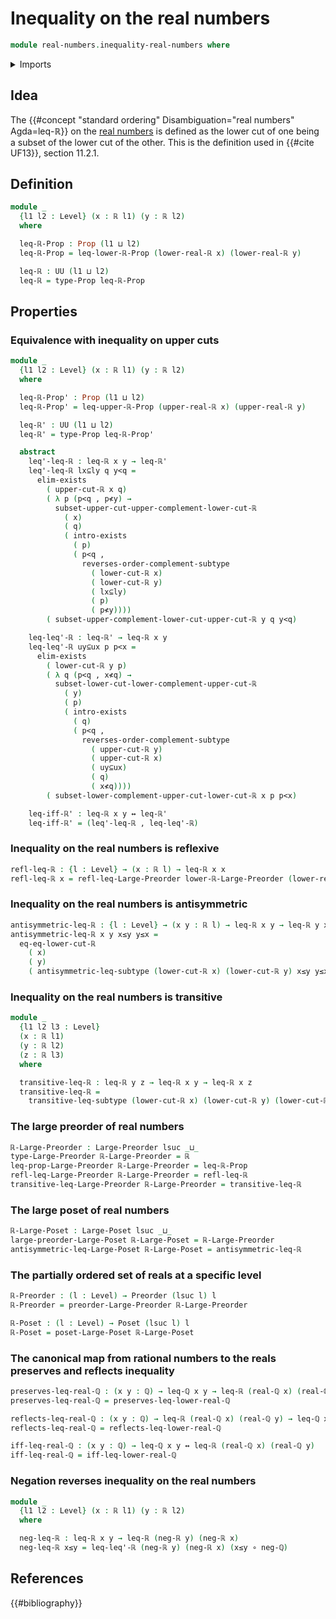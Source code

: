 # Inequality on the real numbers

```agda
module real-numbers.inequality-real-numbers where
```

<details><summary>Imports</summary>

```agda
open import elementary-number-theory.inequality-rational-numbers
open import elementary-number-theory.rational-numbers
open import elementary-number-theory.strict-inequality-rational-numbers

open import foundation.action-on-identifications-functions
open import foundation.binary-transport
open import foundation.complements-subtypes
open import foundation.coproduct-types
open import foundation.dependent-pair-types
open import foundation.empty-types
open import foundation.existential-quantification
open import foundation.function-types
open import foundation.functoriality-cartesian-product-types
open import foundation.identity-types
open import foundation.logical-equivalences
open import foundation.propositions
open import foundation.subtypes
open import foundation.transport-along-identifications
open import foundation.universe-levels

open import logic.functoriality-existential-quantification

open import order-theory.large-posets
open import order-theory.large-preorders
open import order-theory.posets
open import order-theory.preorders

open import real-numbers.addition-real-numbers
open import real-numbers.dedekind-real-numbers
open import real-numbers.difference-real-numbers
open import real-numbers.inequality-lower-dedekind-real-numbers
open import real-numbers.inequality-upper-dedekind-real-numbers
open import real-numbers.lower-dedekind-real-numbers
open import real-numbers.negation-lower-upper-dedekind-real-numbers
open import real-numbers.negation-real-numbers
open import real-numbers.rational-real-numbers
open import real-numbers.similarity-real-numbers
open import real-numbers.upper-dedekind-real-numbers
```

</details>

## Idea

The {{#concept "standard ordering" Disambiguation="real numbers" Agda=leq-ℝ}} on
the [real numbers](real-numbers.dedekind-real-numbers.md) is defined as the
lower cut of one being a subset of the lower cut of the other. This is the
definition used in {{#cite UF13}}, section 11.2.1.

## Definition

```agda
module _
  {l1 l2 : Level} (x : ℝ l1) (y : ℝ l2)
  where

  leq-ℝ-Prop : Prop (l1 ⊔ l2)
  leq-ℝ-Prop = leq-lower-ℝ-Prop (lower-real-ℝ x) (lower-real-ℝ y)

  leq-ℝ : UU (l1 ⊔ l2)
  leq-ℝ = type-Prop leq-ℝ-Prop
```

## Properties

### Equivalence with inequality on upper cuts

```agda
module _
  {l1 l2 : Level} (x : ℝ l1) (y : ℝ l2)
  where

  leq-ℝ-Prop' : Prop (l1 ⊔ l2)
  leq-ℝ-Prop' = leq-upper-ℝ-Prop (upper-real-ℝ x) (upper-real-ℝ y)

  leq-ℝ' : UU (l1 ⊔ l2)
  leq-ℝ' = type-Prop leq-ℝ-Prop'

  abstract
    leq'-leq-ℝ : leq-ℝ x y → leq-ℝ'
    leq'-leq-ℝ lx⊆ly q y<q =
      elim-exists
        ( upper-cut-ℝ x q)
        ( λ p (p<q , p≮y) →
          subset-upper-cut-upper-complement-lower-cut-ℝ
            ( x)
            ( q)
            ( intro-exists
              ( p)
              ( p<q ,
                reverses-order-complement-subtype
                  ( lower-cut-ℝ x)
                  ( lower-cut-ℝ y)
                  ( lx⊆ly)
                  ( p)
                  ( p≮y))))
        ( subset-upper-complement-lower-cut-upper-cut-ℝ y q y<q)

    leq-leq'-ℝ : leq-ℝ' → leq-ℝ x y
    leq-leq'-ℝ uy⊆ux p p<x =
      elim-exists
        ( lower-cut-ℝ y p)
        ( λ q (p<q , x≮q) →
          subset-lower-cut-lower-complement-upper-cut-ℝ
            ( y)
            ( p)
            ( intro-exists
              ( q)
              ( p<q ,
                reverses-order-complement-subtype
                  ( upper-cut-ℝ y)
                  ( upper-cut-ℝ x)
                  ( uy⊆ux)
                  ( q)
                  ( x≮q))))
        ( subset-lower-complement-upper-cut-lower-cut-ℝ x p p<x)

    leq-iff-ℝ' : leq-ℝ x y ↔ leq-ℝ'
    leq-iff-ℝ' = (leq'-leq-ℝ , leq-leq'-ℝ)
```

### Inequality on the real numbers is reflexive

```agda
refl-leq-ℝ : {l : Level} → (x : ℝ l) → leq-ℝ x x
refl-leq-ℝ x = refl-leq-Large-Preorder lower-ℝ-Large-Preorder (lower-real-ℝ x)
```

### Inequality on the real numbers is antisymmetric

```agda
antisymmetric-leq-ℝ : {l : Level} → (x y : ℝ l) → leq-ℝ x y → leq-ℝ y x → x ＝ y
antisymmetric-leq-ℝ x y x≤y y≤x =
  eq-eq-lower-cut-ℝ
    ( x)
    ( y)
    ( antisymmetric-leq-subtype (lower-cut-ℝ x) (lower-cut-ℝ y) x≤y y≤x)
```

### Inequality on the real numbers is transitive

```agda
module _
  {l1 l2 l3 : Level}
  (x : ℝ l1)
  (y : ℝ l2)
  (z : ℝ l3)
  where

  transitive-leq-ℝ : leq-ℝ y z → leq-ℝ x y → leq-ℝ x z
  transitive-leq-ℝ =
    transitive-leq-subtype (lower-cut-ℝ x) (lower-cut-ℝ y) (lower-cut-ℝ z)
```

### The large preorder of real numbers

```agda
ℝ-Large-Preorder : Large-Preorder lsuc _⊔_
type-Large-Preorder ℝ-Large-Preorder = ℝ
leq-prop-Large-Preorder ℝ-Large-Preorder = leq-ℝ-Prop
refl-leq-Large-Preorder ℝ-Large-Preorder = refl-leq-ℝ
transitive-leq-Large-Preorder ℝ-Large-Preorder = transitive-leq-ℝ
```

### The large poset of real numbers

```agda
ℝ-Large-Poset : Large-Poset lsuc _⊔_
large-preorder-Large-Poset ℝ-Large-Poset = ℝ-Large-Preorder
antisymmetric-leq-Large-Poset ℝ-Large-Poset = antisymmetric-leq-ℝ
```

### The partially ordered set of reals at a specific level

```agda
ℝ-Preorder : (l : Level) → Preorder (lsuc l) l
ℝ-Preorder = preorder-Large-Preorder ℝ-Large-Preorder

ℝ-Poset : (l : Level) → Poset (lsuc l) l
ℝ-Poset = poset-Large-Poset ℝ-Large-Poset
```

### The canonical map from rational numbers to the reals preserves and reflects inequality

```agda
preserves-leq-real-ℚ : (x y : ℚ) → leq-ℚ x y → leq-ℝ (real-ℚ x) (real-ℚ y)
preserves-leq-real-ℚ = preserves-leq-lower-real-ℚ

reflects-leq-real-ℚ : (x y : ℚ) → leq-ℝ (real-ℚ x) (real-ℚ y) → leq-ℚ x y
reflects-leq-real-ℚ = reflects-leq-lower-real-ℚ

iff-leq-real-ℚ : (x y : ℚ) → leq-ℚ x y ↔ leq-ℝ (real-ℚ x) (real-ℚ y)
iff-leq-real-ℚ = iff-leq-lower-real-ℚ
```

### Negation reverses inequality on the real numbers

```agda
module _
  {l1 l2 : Level} (x : ℝ l1) (y : ℝ l2)
  where

  neg-leq-ℝ : leq-ℝ x y → leq-ℝ (neg-ℝ y) (neg-ℝ x)
  neg-leq-ℝ x≤y = leq-leq'-ℝ (neg-ℝ y) (neg-ℝ x) (x≤y ∘ neg-ℚ)
```

## References

{{#bibliography}}

